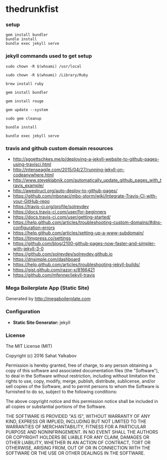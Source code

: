 # thedrunkfist

### setup

```shell
gem install bundler
bundle install
bundle exec jekyll serve

```


### jekyll commands used to get setup

```shell
sudo chown -R $(whoami) /usr/local

sudo chown -R $(whoami) /Library/Ruby

brew install ruby

gem install bundler

gem install rouge

gem update --system

sudo gem cleanup

bundle install

bundle exec jekyll serve

```

### travis and github custom domain resources

* http://sgoettschkes.me/p/deploying-a-jekyll-website-to-github-pages-using-travisci.html
* http://intenseagile.com/2015/04/27/running-jekyll-on-codeanywhere.html
* http://www.steveklabnik.com/automatically_update_github_pages_with_travis_example/
* http://awestruct.org/auto-deploy-to-github-pages/
* https://github.com/mbonaci/mbo-storm/wiki/Integrate-Travis-CI-with-your-GitHub-repo
* https://travis-ci.org/profile/solrevdev
* https://docs.travis-ci.com/user/for-beginners
* https://docs.travis-ci.com/user/getting-started/
* https://help.github.com/articles/troubleshooting-custom-domains/#dns-configuration-errors
* https://help.github.com/articles/setting-up-a-www-subdomain/
* https://tinypress.co/settings
* https://github.com/blog/2100-github-pages-now-faster-and-simpler-with-jekyll-3-0
* https://github.com/solrevdev/solrevdev.github.io
* https://dnsimple.com/dashboard
* https://help.github.com/articles/troubleshooting-jekyll-builds/
* https://gist.github.com/razor-x/8166421
* https://github.com/mfenner/jekyll-travis


### Mega Boilerplate App (Static Site)

Generated by http://megaboilerplate.com

### Configuration
- **Static Site Generator:** jekyll

### License
The MIT License (MIT)

Copyright (c) 2016 Sahat Yalkabov

Permission is hereby granted, free of charge, to any person obtaining a copy of this software and associated documentation files (the "Software"), to deal in the Software without restriction, including without limitation the rights to use, copy, modify, merge, publish, distribute, sublicense, and/or sell copies of the Software, and to permit persons to whom the Software is furnished to do so, subject to the following conditions:

The above copyright notice and this permission notice shall be included in all copies or substantial portions of the Software.

THE SOFTWARE IS PROVIDED "AS IS", WITHOUT WARRANTY OF ANY KIND, EXPRESS OR IMPLIED, INCLUDING BUT NOT LIMITED TO THE WARRANTIES OF MERCHANTABILITY, FITNESS FOR A PARTICULAR PURPOSE AND NONINFRINGEMENT. IN NO EVENT SHALL THE AUTHORS OR COPYRIGHT HOLDERS BE LIABLE FOR ANY CLAIM, DAMAGES OR OTHER LIABILITY, WHETHER IN AN ACTION OF CONTRACT, TORT OR OTHERWISE, ARISING FROM, OUT OF OR IN CONNECTION WITH THE SOFTWARE OR THE USE OR OTHER DEALINGS IN THE SOFTWARE.